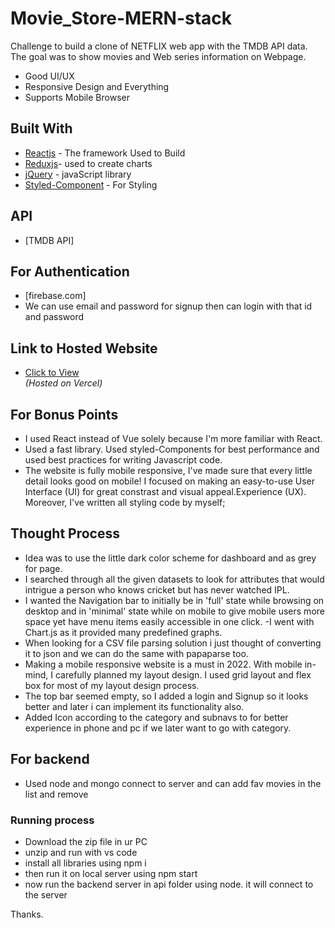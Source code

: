 # Movie_Store-MERN-stack

Challenge to build a clone of NETFLIX web app with the TMDB API data. The goal was to show movies and Web series information on Webpage.

  - Good UI/UX 
  - Responsive Design and Everything
  - Supports Mobile Browser

## Built With
  - [Reactjs](https://reactjs.org/) - The framework Used to Build
  - [Reduxjs](https://redux.js.org/ )- used to create charts
  - [jQuery](http://jquery.com) - javaScript library
  - [Styled-Component](https://styled-components.com/) - For Styling

## API
  - [TMDB API]  
  
## For Authentication
  - [firebase.com]
  - We can use email and password for signup then can login with that id and password
  
## Link to Hosted Website
  - [Click to View](https://movie-store-umber.vercel.app/)  
  *(Hosted on Vercel)*

## For Bonus Points
  - I used React instead of Vue solely because I'm more familiar with React.
  - Used a fast library. Used styled-Components for best performance and used best practices for writing Javascript code. 
  - The website is fully mobile responsive, I've made sure that every little detail looks good on mobile! I focused on making an easy-to-use User Interface (UI) for great constrast and visual appeal.Experience (UX). Moreover, I've written all styling code by myself;
  
  
## Thought Process
  - Idea was to use the little dark color scheme  for dashboard and as grey for page.
  - I searched through all the given datasets to look for attributes that would intrigue a person who knows cricket but has never watched IPL. 
  - I wanted the Navigation bar to initially be in 'full' state while browsing on desktop and in 'minimal' state while on mobile to give mobile users more space yet       have menu items easily accessible in one click.
  -I went with Chart.js as it provided many predefined graphs.
  - When looking for a CSV file parsing solution i just thought of converting it to json and we can do the same with papaparse too.
  - Making a mobile responsive website is a must in 2022. With mobile in-mind, I carefully planned my layout design. I used grid layout and flex box for most of my         layout design process.
  - The top bar seemed empty, so I added a login and Signup so it looks better and later i can implement its functionality also.
  - Added Icon according to the category and subnavs to for better experience in phone and pc if we later want to go with category.
  
  ## For backend
  - Used node and mongo connect to server and can add fav movies in the list and remove
  
  ### Running process
   - Download the zip file in ur PC
   - unzip and run with vs code
   - install all libraries using  npm i
   - then run it on local server using npm start
   - now run the backend server in api folder using node.  it will connect to the server
   
   Thanks.

